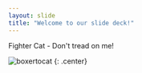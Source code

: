 ```yaml
---
layout: slide
title: "Welcome to our slide deck!"
---
```


Fighter Cat - Don't tread on me! 

![boxertocat](https://octodex.github.com/images/boxertocat_octodex.jpg)
{: .center}
